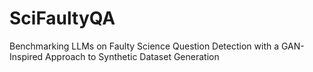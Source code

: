 # SciFaultyQA
Benchmarking LLMs on Faulty Science Question Detection with a GAN-Inspired Approach to Synthetic Dataset Generation
